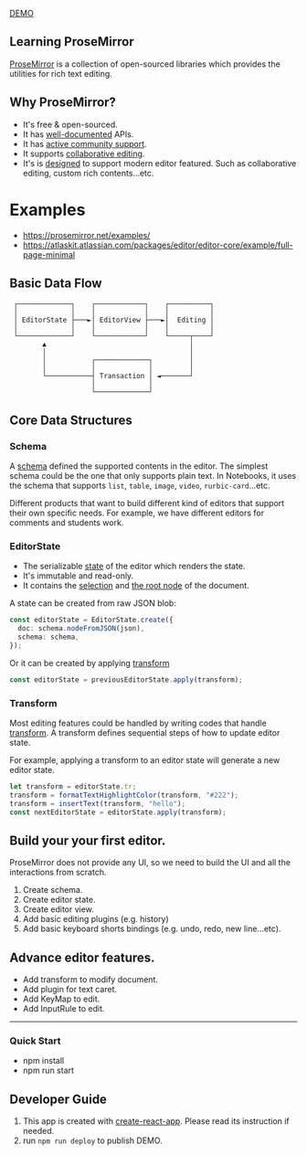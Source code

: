 [DEMO](https://hedgerwang.github.io/learn-prosemirror-typescript-react-app/)

## Learning ProseMirror

[ProseMirror](https://prosemirror.net/) is a collection of open-sourced libraries which provides the utilities for rich text editing.

## Why ProseMirror?

- It's free & open-sourced.
- It has [well-documented](https://prosemirror.net/docs/guide/#doc) APIs.
- It has [active community support](https://discuss.prosemirror.net/).
- It supports [collaborative editing](https://prosemirror.net/docs/guide/#collab).
- It's is [designed](https://marijnhaverbeke.nl/blog/prosemirror-1.html) to support modern editor featured. Such as collaborative editing, custom rich contents...etc.

# Examples

- https://prosemirror.net/examples/
- https://atlaskit.atlassian.com/packages/editor/editor-core/example/full-page-minimal

## Basic Data Flow

```
 ┌─────────────┐    ┌────────────┐    ┌──────────┐
 │             │    │            │    │          │
 │ EditorState ├───►│ EditorView ├───►│  Editing │
 │             │    │            │    │          │
 └─────────────┘    └────────────┘    └─────┬────┘
        ▲                                   │
        │                                   │
        │           ┌─────────────┐         │
        │           │             │         │
        └───────────┤ Transaction │ ◄───────┘
                    │             │
                    └─────────────┘
```

## Core Data Structures

### Schema

A [schema](https://prosemirror.net/docs/guide/#schema) defined the supported contents in the editor. The simplest schema could be the one that only supports plain text. In Notebooks, it uses the schema that supports `list`, `table`, `image`, `video`, `rurbic-card`...etc.

Different products that want to build different kind of editors that support their own specific needs. For example, we have different editors for comments and students work.

### EditorState

- The serializable [state](https://prosemirror.net/docs/ref/#state.EditorState) of the editor which renders the state.
- It's immutable and read-only.
- It contains the [selection](https://prosemirror.net/docs/ref/#state.EditorState.selection) and [the root node](https://prosemirror.net/docs/ref/#model.Node) of the document.

A state can be created from raw JSON blob:

```typescript
const editorState = EditorState.create({
  doc: schema.nodeFromJSON(json),
  schema: schema,
});
```

Or it can be created by applying [transform](https://prosemirror.net/docs/guide/#transform)

```typescript
const editorState = previousEditorState.apply(transform);
```

### Transform

Most editing features could be handled by writing codes that handle [transform](https://prosemirror.net/docs/guide/#transform). A transform defines sequential steps of how to update editor state.

For example, applying a transform to an editor state will generate a new editor state.

```typescript
let transform = editorState.tr;
transform = formatTextHighlightColor(transform, "#222");
transform = insertText(transform, "hello");
const nextEditorState = editorState.apply(transform);
```

## Build your your first editor.

ProseMirror does not provide any UI, so we need to build the UI and all the interactions from scratch.

1. Create schema.
2. Create editor state.
3. Create editor view.
4. Add basic editing plugins (e.g. history)
5. Add basic keyboard shorts bindings (e.g. undo, redo, new line...etc).

## Advance editor features.

- Add transform to modify document.
- Add plugin for text caret.
- Add KeyMap to edit.
- Add InputRule to edit.

---

### Quick Start

- npm install
- npm run start

## Developer Guide

1. This app is created with [create-react-app](https://github.com/facebook/create-react-app). Please read its instruction if needed.
2. run `npm run deploy` to publish DEMO.
